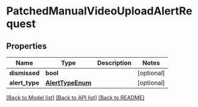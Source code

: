 # PatchedManualVideoUploadAlertRequest

## Properties
Name | Type | Description | Notes
------------ | ------------- | ------------- | -------------
**dismissed** | **bool** |  | [optional] 
**alert_type** | [**AlertTypeEnum**](AlertTypeEnum.md) |  | [optional] 

[[Back to Model list]](../README.md#documentation-for-models) [[Back to API list]](../README.md#documentation-for-api-endpoints) [[Back to README]](../README.md)


